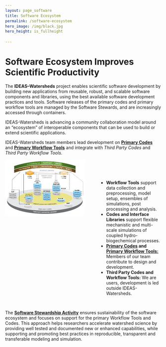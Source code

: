 ```yaml
---
layout: page_software
title: Software Ecosystem
permalink: /software-ecosystem
hero_image: /img/black.jpg
hero_height: is_fullheight

---
```


<style>
    .cont {
      display: flex;
      flex-wrap: wrap;
    }

.col1 {
      flex: 3; 
      min-width: 200px;
    }

.col2 {
      flex: 2;
      min-width: 200px;
    }

</style>


# Software Ecosystem Improves Scientific Productivity

The **IDEAS–Watersheds** project enables scientific software development by building new applications from reusable, robust, and scalable software components and libraries, using the best available software development practices and tools. Software releases of the primary codes and primary workflow tools are managed by the Software Stewards, and are increasingly accessed through containers. 

IDEAS-Watersheds is advancing a community collaboration model around an “ecosystem” of interoperable components that can be used to build or extend scientific applications.

IDEAS-Watersheds team members lead development on [**Primary Codes**](/software-ecosystem/codes.md) and [**Primary Workflow Tools**](/software-ecosystem/workflowtools.md) and integrate with *Third Party Codes* and *Third Party Workflow Tools*.

<body>
    <div class="cont">
        <div class="col1">
          <img width="85%" src="/img/EBSD0926_IDEAS_updates2_softEco4.png">
        </div>
    <div class="col2">
        <ul><br><br><br>
        <li> <b>Workflow Tools</b> support data collection and preprocessing, model setup, ensembles of simulations, post processing and analysis.</li>
        <li> <b>Codes and Interface Libraries</b> support flexible mechanistic and multi-scale simulations of coupled hydro-biogechemical processes.</li>
        <li><b> <a href="/software-ecosystem/codes">Primary Codes</a> and <a href="/software-ecosystem/workflowtools">Primary Workflow Tools:</a></b> Members of our team contribute to design and development.</li>
        <li> <b>Third Party Codes and Workflow Tools:</b> We are users, development is led outside IDEAS-Watersheds.</li>
        </ul>
    </div>
</div>
</body><br>

The <b><a href="/research/infrastructure">Software Stewardship Activity</a></b> ensures sustainability of the software ecosystem and focuses on support for the primary Workflow Tools and Codes.  This approach helps researchers accelerate watershed science by providing well tested and documented new or enhanced capabilities, while supporting and promoting best practices in reproducible, transparent and transferable modeling and simulation.